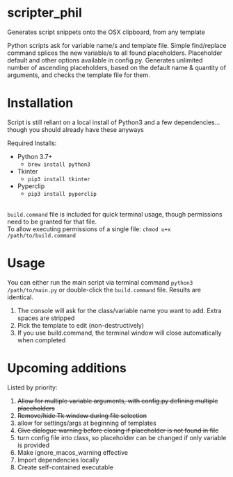 # scripter_phil
Generates script snippets onto the OSX clipboard, from any template

<span>Python scripts ask for variable name/s and template file. 
Simple find/replace command splices the new variable/s to all found placeholders. 
Placeholder default and other options available in config.py. 
Generates unlimited number of ascending placeholders, 
based on the default name & quantity of arguments, 
and checks the template file for them.</span>

# Installation
Script is still reliant on a local install of Python3 and a few dependencies... though you should already have these anyways

Required Installs:
 - Python 3.7+
    - `brew install python3`
 - Tkinter
    - `pip3 install tkinter`
 - Pyperclip
    - `pip3 install pyperclip` <br> <br>
 
 <p><code>build.command</code> file is included for quick terminal usage, though permissions need to be granted for that file. <br>
To allow executing permissions of a single file: <code>chmod u+x /path/to/build.command</code> </p>

# Usage
You can either run the main script via terminal command `python3 /path/to/main.py` or double-click the `build.command` file. Results are identical.

1. The console will ask for the class/variable name you want to add. Extra spaces are stripped <br>
2. Pick the template to edit (non-destructively)<br>
3. If you use build.command, the terminal window will close automatically when completed<br>

# Upcoming additions
Listed by priority:
1. <strike>Allow for multiple variable arguments, with config.py defining multiple placeholders</strike>
2. <strike>Remove/hide Tk window during file selection</strike>
3. allow for settings/args at beginning of templates
4. <strike>Give dialogue warning before closing if placeholder is not found in file</strike>
5. turn config file into class, so placeholder can be changed if only variable is provided
5. Make ignore_macos_warning effective
6. Import dependencies locally
7. Create self-contained executable